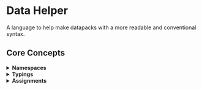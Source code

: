 # Data Helper

A language to help make datapacks with a more readable and conventional syntax.

## Core Concepts

<details>
  <summary> <b> Namespaces </b> </summary>
  
Everything in Data is in a namespace, even if it may not seem like it.

```cr
x = 2

# becomes =>
# scoreboard players set @s x 2
```

is actually in the default namespace, typically `root`, and `root` having the selector `@s`

using a new namespace is easy.

```cr
namespace name
  x = 2
end
  
# becomes =>
# scoreboard players set @s name.x 2
```

setting a new selector is easy too!
```cr
namespace name
  selector: server
  x = 2
end
  
# becomes =>
# scoreboard players set server name.x 2
```
</details>

<details>
  <summary> <b> Typings </b> </summary>
  
By default there aren't any conventional types, however there are invisible types

```cr
y = 2
x = y
s = minecraft::stat::played_one_minute
```

can be broken down into

`y = 2` `=>` `variable assigment value`

`x = y` `=>` `variable assignment variable`

`s = minecraft::stat::played_one_minute` `=>` `variable assignment path(minecraft, stat, played_one_minute)`

this is how the transpiler determines the correct assignment command

</details>

<details>
  <summary> <b> Assignments </b> </summary>

```cr
y = 2
x = y

# becomes =>
# scoreboard players set @s y 2
# scoreboard players operation @s = @s y
```

<details>
  <summary> <b> Paths </b> </summary>
  
  Paths allows for easy assignment of specialized scoreboard criterias 
  Usually when assigning an objective dummy will automatically be used.
  However with paths you can use criterias
  
</details>

<details>
  <summary> <b> Math </b> </summary>

##### Inefficient but safer
```cr
x = 0
x = x + 1

# becomes =>
# scoreboard players set @s x 0
# scoreboard players operation @s ___ = @s x
# scoreboard players add @s ___ 1
# scoreboard players operation @s x = ___
```
```cr
x = 1 + 2
y = x + 3

# becomes =>
# scoreboard players set @s ___ 1
# scoreboard players add @s ___ 2
# scoreboard players operation @s x = @s ___
# scoreboard players operation @s ___ = @s x
# scoreboard players add @s ___ 3
# scoreboard players operation @s y = @s ___
```

##### Fast but less safe (chains may not work and it may mutate when not intended or expected).
```cr
x = 0
x += 1

# becomes =>
# scoreboard players set @s x 0
# scoreboard players add @s x 1
```

```cr
x += 1
x += 2
y = x
y += 3

# becomes =>
# scoreboard players add @s x 1
# scoreboard players add @s x 2
# scoreboard players operation @s y = @s x
# scoreboard players add @s y 3
```
</details>
</details>
